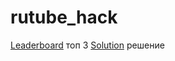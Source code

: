 # rutube_hack
[Leaderboard](https://hacks-ai.ru/hackathons.html?eventId=969092&caseEl=1058664&tab=3) топ 3
[Solution](https://github.com/airndlab/hackathon-hacks-ai-rutube) решение 
